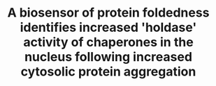 ---
title: "A biosensor of protein foldedness identifies increased 'holdase' activity of chaperones in the nucleus following increased cytosolic protein aggregation"

location: "Journal of Biological Chemistry"

authors: "Raeburn CB, Ormsby AR, Cox D, Gerak CA, Makhoul C, Moily NS, Ebbinghaus S, Dickson A, McColl G, Hatters DM."

year: "2022"

doi: https://doi.org/10.1016/j.jbc.2022.102158

weight: 9

color: "#fff"

draft: false
buttons:
  - btype: Full text
    icon: book # optional: use an icon from icons.yaml
    newTab: true
    url: "https://doi.org/10.1016/j.jbc.2022.102158"
  - btype: Code
    icon: code
    newTab: true
    url: "https://doi.org/10.5281/zenodo.4686851"
---